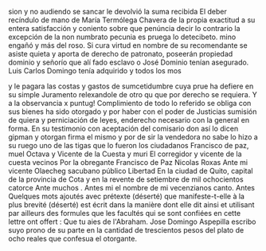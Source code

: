 sion y no audiendo se sancar le devolvió la suma recibida
El deber recíndulo de mano de María Termólega Chavera de la propia exactitud a su entera satisfacción y coniento sobre que penúncia decir lo contrario la excepción de la non numbrato pecunia es pruega lo detecibeto.
mino engañó y más del roso. Si cura virtud en nombre de su recomendante se asiste quieta y aporta de derecho de patronato, poseerán propiedad dominio y señorío que alí fado esclavo o José Dominio tenían asegurado.
Luis Carlos Domingo tenía adquirido y todos los mos

y le pagara las costas y gastos de sumcetidumbre cuya prue ha defiere en su simple Juramento relexandole de otro qu que por derecho se requiera. Y a la observancia x puntug!
Complimiento de todo lo referido se obliga con sus bienes ha sido otorgado y por haber con el poder de Justicias sumisión de quiera y perniciación de leyes, enderecho necesario con la general en forma. En su testimonio con aceptación del comisario
don así lo dicen gipman y otorgan firma el mismo y por de sir la vendedora no sabe lo hizo a su ruego uno de las tigas que lo fueron los ciudadanos Francisco de paz, muel Octava y Vicente de la Cuesta y muri
El corregidor y vicente de la cuesta vecinos
Por la obregante Francisco de Paz
Nicolas Roxas
Ante mi vicente Olaecheg
sacubano público
Libertad
En la ciudad de Quito, capital de la provincia de Cota
y en la revente de setiembre de mil ochocientos catorce
Ante muchos
. Antes mi el nombre de mi vecenzianos canto. Antes
Quelques mots ajoutés avec prétexte (déserté) que manifeste-t-elle à la plus brevité (déserté) est écrit dans la manière dont elle dit ainsi et utilisant par ailleurs des formules que les facultés qui se sont confiées en cette lettre ont offert : Que tu aies de l'Abraham.
Jose Domingo Aspepilla escribo suyo prono de su parte en la cantidad de trescientos pesos del plato de ocho reales que confesua el otorgante.